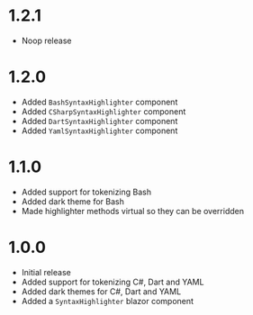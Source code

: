 # 1.2.1

- Noop release

# 1.2.0

- Added `BashSyntaxHighlighter` component
- Added `CSharpSyntaxHighlighter` component
- Added `DartSyntaxHighlighter` component
- Added `YamlSyntaxHighlighter` component

# 1.1.0

- Added support for tokenizing Bash
- Added dark theme for Bash
- Made highlighter methods virtual so they can be overridden

# 1.0.0

- Initial release
- Added support for tokenizing C#, Dart and YAML
- Added dark themes for C#, Dart and YAML
- Added a `SyntaxHighlighter` blazor component
